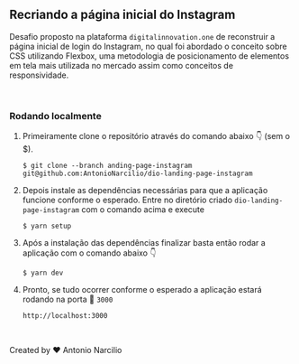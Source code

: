 ## Recriando a página inicial do Instagram

Desafio proposto na plataforma `digitalinnovation.one` de reconstruir a página inicial de login do Instagram, no qual foi abordado o conceito sobre CSS utilizando Flexbox, uma metodologia de posicionamento de elementos em tela mais utilizada no mercado assim como conceitos de responsividade.

<br>

### Rodando localmente

1. Primeiramente clone o repositório através do comando abaixo
   👇 (sem o $).
   ~~~
   $ git clone --branch anding-page-instagram git@github.com:AntonioNarcilio/dio-landing-page-instagram
   ~~~

2. Depois instale as dependências necessárias para que a aplicação funcione conforme o esperado. Entre no diretório criado `dio-landing-page-instagram` com o comando acima e execute
   ```
   $ yarn setup
   ```
3. Após a instalação das dependências finalizar basta então rodar a aplicação com o comando abaixo 👇

   ```
   $ yarn dev
   ```

4. Pronto, se tudo ocorrer conforme o esperado a aplicação estará rodando na porta 🚪 `3000`
   ```
   http://localhost:3000
   ```

<br>

Created by ♥️ Antonio Narcilio
